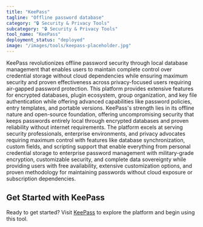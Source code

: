 ```yaml
---
title: "KeePass"
tagline: "Offline password database"
category: "🔒 Security & Privacy Tools"
subcategory: "🔒 Security & Privacy Tools"
tool_name: "KeePass"
deployment_status: "deployed"
image: "/images/tools/keepass-placeholder.jpg"
---
```

KeePass revolutionizes offline password security through local database management that enables users to maintain complete control over credential storage without cloud dependencies while ensuring maximum security and proven effectiveness across privacy-focused users requiring air-gapped password protection. This platform provides extensive features for encrypted databases, plugin ecosystem, group organization, and key file authentication while offering advanced capabilities like password policies, entry templates, and portable versions. KeePass's strength lies in its offline nature and open-source foundation, offering uncompromising security that keeps passwords entirely local through encrypted databases and proven reliability without internet requirements. The platform excels at serving security professionals, enterprise environments, and privacy advocates requiring maximum control with features like database synchronization, custom fields, and scripting support that enable everything from personal credential storage to enterprise password management with military-grade encryption, customizable security, and complete data sovereignty while providing users with free availability, extensive customization options, and proven methodology for maintaining passwords without cloud exposure or subscription dependencies.
## Get Started with KeePass

Ready to get started? Visit [KeePass](keepass.info) to explore the platform and begin using this tool.

